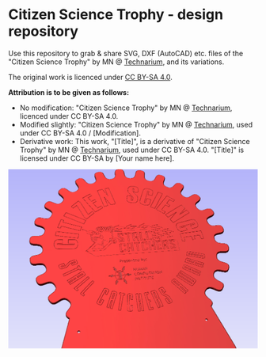 # Citizen Science Trophy - design repository
Use this repository to grab & share SVG, DXF (AutoCAD) etc. files of the "Citizen Science Trophy" by MN @ [Technarium](http://blog.technariumas.lt/), and its variations.

The original work is licenced under [CC BY-SA 4.0](https://creativecommons.org/licenses/by-sa/4.0/). 


**Attribution is to be given as follows:**
- No modification: "Citizen Science Trophy" by MN @ [Technarium](http://blog.technariumas.lt/), licenced under CC BY-SA 4.0.
- Modified slightly: "Citizen Science Trophy" by MN @ [Technarium](http://blog.technariumas.lt/), used under CC BY-SA 4.0 / [Modification].
- Derivative work: This work, "[Title]", is a derivative of "Citizen Science Trophy" by MN @ [Technarium](http://blog.technariumas.lt/), used under CC BY-SA 4.0. "[Title]" is licensed under CC BY-SA by [Your name here].


![Citizen Science Trophy](https://github.com/hcinst/CitizenScienceTrophy/blob/master/Citizen%20Science%20Trophy%20v1_Stall%20Catchers.bmp)
